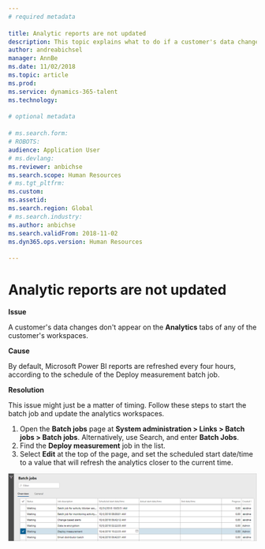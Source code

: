 ```yaml
---
# required metadata

title: Analytic reports are not updated
description: This topic explains what to do if a customer's data changes don't appear in any of the customer's workspaces.
author: andreabichsel
manager: AnnBe
ms.date: 11/02/2018
ms.topic: article
ms.prod: 
ms.service: dynamics-365-talent
ms.technology: 

# optional metadata

# ms.search.form: 
# ROBOTS: 
audience: Application User
# ms.devlang: 
ms.reviewer: anbichse
ms.search.scope: Human Resources
# ms.tgt_pltfrm: 
ms.custom: 
ms.assetid: 
ms.search.region: Global
# ms.search.industry: 
ms.author: anbichse
ms.search.validFrom: 2018-11-02
ms.dyn365.ops.version: Human Resources

---
```


# Analytic reports are not updated

**Issue**

A customer's data changes don't appear on the **Analytics** tabs of any of the customer's workspaces.

**Cause**

By default, Microsoft Power BI reports are refreshed every four hours, according to the schedule of the Deploy measurement batch job.

**Resolution**

This issue might just be a matter of timing. Follow these steps to start the batch job and update the analytics workspaces.

1. Open the **Batch jobs** page at **System administration \> Links \> Batch jobs \> Batch jobs**. Alternatively, use Search, and enter **Batch Jobs**.
1. Find the **Deploy measurement** job in the list.
1. Select **Edit** at the top of the page, and set the scheduled start date/time to a value that will refresh the analytics closer to the current time.

![Batch jobs](media/batch-jobs.png)
